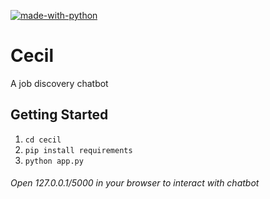 [![made-with-python](https://img.shields.io/badge/Made%20with-Python-1f425f.svg)](https://www.python.org/)

# Cecil
A job discovery chatbot


## Getting Started

1. ``` cd cecil ```
2. ``` pip install requirements ```
3. ``` python app.py ```

###### Open 127.0.0.1/5000 in your browser to interact with chatbot
